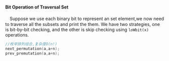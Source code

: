 



#### Bit Operation of Traversal Set 

　Suppose we use each binary bit to represent an set element,we now need to traverse all the subsets and print the them. We have two strategies, one is bit-by-bit checking, and the other is skip checking using `loWbit(x)` operations.

```c++
//枚举排列组合,复杂度O(n!)
next_permutation(a,a+n);
prev_premutation(a,a+n);
```

```c++

```
